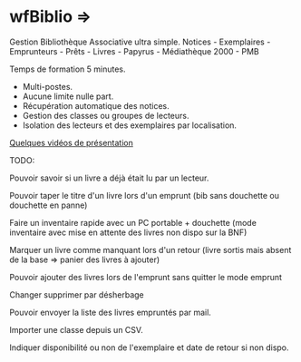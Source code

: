 # wfBiblio => 
Gestion Bibliothèque Associative ultra simple.
Notices - Exemplaires - Emprunteurs - Prêts - Livres - Papyrus - Médiathèque 2000 - PMB

Temps de formation 5 minutes.
* Multi-postes.
* Aucune limite nulle part.
* Récupération automatique des notices.
* Gestion des classes ou groupes de lecteurs.
* Isolation des lecteurs et des exemplaires par localisation.

[Quelques vidéos de présentation](https://iso8859.github.io/)

TODO:

Pouvoir savoir si un livre a déjà était lu par un lecteur.

Pouvoir taper le titre d'un livre lors d'un emprunt (bib sans douchette ou douchette en panne)

Faire un inventaire rapide avec un PC portable + douchette (mode inventaire avec mise en attente des livres non dispo sur la BNF)

Marquer un livre comme manquant lors d'un retour (livre sortis mais absent de la base => panier des livres à ajouter)

Pouvoir ajouter des livres lors de l'emprunt sans quitter le mode emprunt

Changer supprimer par désherbage

Pouvoir envoyer la liste des livres empruntés par mail.

Importer une classe depuis un CSV.

Indiquer disponibilité ou non de l'exemplaire et date de retour si non dispo.